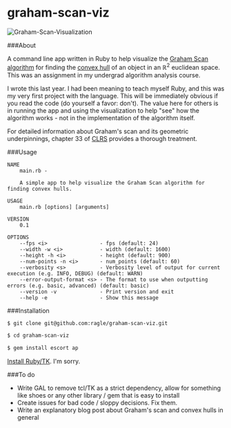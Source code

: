 graham-scan-viz
===============

![Graham-Scan-Visualization](http://ragle.sanukcode.net/assets/Graham_Scan_Visualization.gif)

###About

A command line app written in Ruby to help visualize the [Graham Scan algorithm](http://geomalgorithms.com/a10-_hull-1.html#Graham-Scan) for finding the [convex hull](http://mathworld.wolfram.com/ConvexHull.html) of an object in an ℝ<sup>2</sup> euclidean space. This was an assignment in my undergrad algorithm analysis course.

I wrote this last year. I had been meaning to teach myself Ruby, and this was my very first project with the language. This will be immediately obvious if you read the code (do yourself a favor: don't). The value here for others is in running the app and using the visualization to help "see" how the algorithm works - not in the implementation of the algorithm itself.    

For detailed information about Graham's scan and its geometric underpinnings, chapter 33 of [CLRS](http://mitpress.mit.edu/books/introduction-algorithms) provides a thorough treatment.

###Usage

```
NAME
    main.rb -                                                                                                                                                                                                       

    A simple app to help visualize the Graham Scan algorithm for finding convex hulls.

USAGE
    main.rb [options] [arguments]

VERSION
    0.1

OPTIONS
    --fps <i>                 - fps (default: 24)                                                                                                                                                                   
    --width -w <i>            - width (default: 1600)                                                                                                                                                               
    --height -h <i>           - height (default: 900)                                                                                                                                                               
    --num-points -n <i>       - num_points (default: 60)                                                                                                                                                            
    --verbosity <s>           - Verbosity level of output for current execution (e.g. INFO, DEBUG) (default: WARN)                                                                                                  
    --error-output-format <s> - The format to use when outputting errors (e.g. basic, advanced) (default: basic)                                                                                                    
    --version -v              - Print version and exit                                                                                                                                                              
    --help -e                 - Show this message
```

###Installation

```bash
$ git clone git@github.com:ragle/graham-scan-viz.git

$ cd graham-scan-viz

$ gem install escort ap 

```

[Install Ruby/TK](http://www.tkdocs.com/tutorial/install.html). I'm sorry.


###To do

*  Write GAL to remove tcl/TK as a strict dependency, allow for something like shoes or any other library / gem that is easy to install
*  Create issues for bad code / sloppy decisions. Fix them.
*  Write an explanatory blog post about Graham's scan and convex hulls in general

